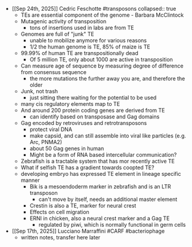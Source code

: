 - [[Sep 24th, 2025]] Cedric Feschotte #transposons
  collapsed:: true
	- TEs are essential component of the genome - Barbara McClintock
	- Mutagenic activity of transposition
		- tons of insertions used in labs are from TE
	- Genomes are full of "junk" TE
		- unable to mobilize anymore for various reasons
		- 1/2 the human genome is TE, 85% of maize is TE
	- 99.99% of human TE are transpositionally dead
		- Of 5 million TE, only about 1000 are active in transposition
	- Can measure age of sequence by measuring degree of difference from consensus sequence
		- the more mutations the further away you are, and therefore the older
	- Junk, not trash
		- just sitting there waiting for the potential to be used
	- many cis regulatory elements map to TE
	- And around 200 protein coding genes are derived from TE
		- can identify based on transposase and Gag domains
	- Gag encoded by retroviruses and retrotransposons
		- protect viral DNA
		- make capsid, and can still assemble into viral like particles (e.g. Arc, PNMA2)
		- about 50 Gag genes in human
		- Might be a form of RNA based intercellular communication?
	- Zebrafish is a tractable system that has mor recently active TE
	- What if selfish TE has a gradient towards coopted TE?
	- developing embryo has expressed TE element in lineage specific manner
		- Bik is a mesoendoderm marker in zebrafish and is an LTR transposon
			- can't move by itself, needs an additional master element
		- Crestin is also a TE, marker for neural crest
		- Effects on cell migration
		- ERNI in chicken, also a neural crest marker and a Gag TE
			- regulated by piwi, which is normally functional in germ cells
- [[Sep 17th, 2025]] Lucciano Marraffini #CARF #bacteriophage
	- written notes, transfer here later